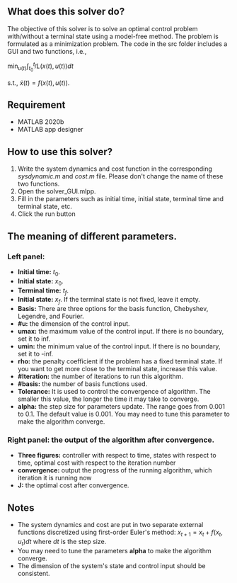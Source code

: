 ## What does this solver do?
The objective of this solver is to solve an optimal control problem with/without a terminal state using a model-free method. The problem is formulated as a minimization problem. The code in the src folder includes a GUI and two functions, i.e.,

$\min_{u(t)} \int_{t_0}^{t_f}L(x(t),u(t))dt$

s.t., $\dot x(t)=f(x(t),u(t))$.
## Requirement
- MATLAB 2020b
- MATLAB app designer
## How to use this solver?
1. Write the system dynamics and cost function in the corresponding *sysdynamic.m* and *cost.m* file. Please don't change the name of these two functions.
2. Open the solver_GUI.mlpp.
3. Fill in the parameters such as initial time, initial state, terminal time and terminal state, etc.
4. Click the run button

## The meaning of different parameters.
### Left panel:
- **Initial time:** $t_0$.
- **Initial state:** $x_0$.
- **Terminal time:** $t_f$.
- **Initial state:** $x_f$. If the terminal state is not fixed, leave it empty.
- **Basis:** There are three options for the basis function, Chebyshev, Legendre, and Fourier.
- **#u:** the dimension of the control input.
- **umax:** the maximum value of the control input. If there is no boundary, set it to inf.
- **umin:** the minimum value of the control input. If there is no boundary, set it to -inf.
- **rho:** the penalty coefficient if the problem has a fixed terminal state. If you want to get more close to the terminal state, increase this value.
- **#Iteration:** the number of iterations to run this algorithm.
- **#basis:** the number of basis functions used.
- **Tolerance:** It is used to control the convergence of algorithm. The smaller this value, the longer the time it may take to converge.
- **alpha:** the step size for parameters update. The range goes from 0.001 to 0.1. The default value is 0.001. You may need to
tune this parameter to make the algorithm converge.

### Right panel: the output of the algorithm after convergence.
- **Three figures:** controller with respect to time, states with respect to time, optimal cost with respect to the iteration number
- **convergence:** output the progress of the running algorithm, which iteration it is running now
- **J:** the optimal cost after convergence.

## Notes
- The system dynamics and cost are put in two separate external functions discretized using first-order Euler's method:  $x_{t+1}=x_{t}+f(x_t,u_t)dt$ where $dt$ is the step size.
- You may need to tune the parameters **alpha** to make the algorithm converge.
- The dimension of the system's state and control input should be consistent.

